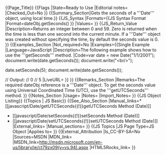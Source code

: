 {{Page_Title}}
{{Flags
|State=Ready to Use
|Editorial notes=
|Checked_Out=No
}}
{{Summary_Section|Gets the seconds of a '''Date''' object, using local time.}}
{{JS_Syntax
|Formats={{JS Syntax Format
|Format=dateObj.getSeconds()
}}
|Values=
}}
{{JS_Return_Value
|Description=Returns an integer between 0 and 59. Zero is returned when the time is less than one second into the current minute. If a '''Date''' object was created without specifying the time, by default the seconds value is 0.
}}
{{Examples_Section
|Not_required=No
|Examples={{Single Example
|Language=JavaScript
|Description=The following example shows how to use the '''getSeconds''' method.
|Code=var date = new Date("1/1/2001");
 document.write(date.getSeconds());
 document.write("&lt;br/&gt;");
 
 date.setSeconds(5);
 document.write(date.getSeconds());
 
 // Output:
 // 0
 // 5
|LiveURL=
}}
}}
{{Remarks_Section
|Remarks=The required dateObj reference is a '''Date''' object. To get the seconds value using Universal Coordinated Time (UTC), use the '''getUTCSeconds''' method.
}}
{{Notes_Section
|Usage=
|Notes=
|Import_Notes=
}}
{{JS Object Listing}}
{{Topics | JS Basic}}
{{See_Also_Section
|Manual_links=* [[javascript/Date/getUTCSeconds{{!}}getUTCSeconds Method (Date)]]
* [[javascript/Date/setSeconds{{!}}setSeconds Method (Date)]]
* [[javascript/Date/setUTCSeconds{{!}}setUTCSeconds Method (Date)]]
|External_links=
|Manual_sections=
}}
{{JS Topics
|JS Page Type=JS Object
|Applies to=
}}
{{External_Attribution
|Is_CC-BY-SA=No
|Sources=MSDN
|MDN_link=
|MSDN_link=http://msdn.microsoft.com/en-us/library/ie/ct79zx09(v=vs.94).aspx
|HTML5Rocks_link=
}}